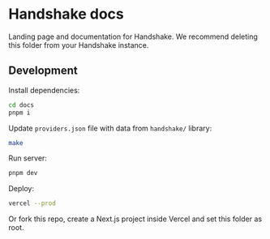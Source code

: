 # Handshake docs

Landing page and documentation for Handshake. We recommend deleting this folder
from your Handshake instance.

## Development

Install dependencies:

```bash
cd docs
pnpm i
```

Update `providers.json` file with data from `handshake/` library:

```bash
make
```

Run server:

```bash
pnpm dev
```

Deploy:

```bash
vercel --prod
```

Or fork this repo, create a Next.js project inside Vercel and set this folder as
root.
